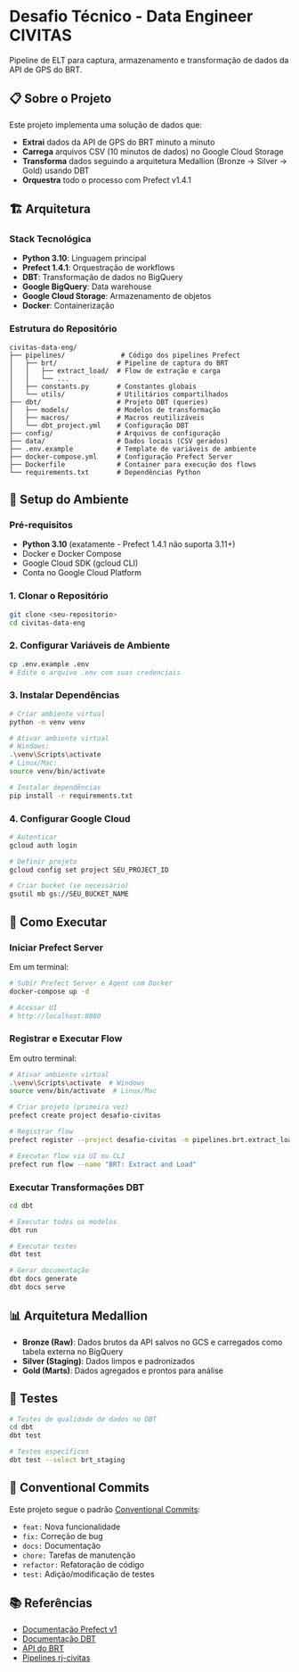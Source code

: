 # Desafio Técnico - Data Engineer CIVITAS

Pipeline de ELT para captura, armazenamento e transformação de dados da API de GPS do BRT.

## 📋 Sobre o Projeto

Este projeto implementa uma solução de dados que:

- **Extrai** dados da API de GPS do BRT minuto a minuto
- **Carrega** arquivos CSV (10 minutos de dados) no Google Cloud Storage
- **Transforma** dados seguindo a arquitetura Medallion (Bronze → Silver → Gold) usando DBT
- **Orquestra** todo o processo com Prefect v1.4.1

## 🏗️ Arquitetura

### Stack Tecnológica

- **Python 3.10**: Linguagem principal
- **Prefect 1.4.1**: Orquestração de workflows
- **DBT**: Transformação de dados no BigQuery
- **Google BigQuery**: Data warehouse
- **Google Cloud Storage**: Armazenamento de objetos
- **Docker**: Containerização

### Estrutura do Repositório

```
civitas-data-eng/
├── pipelines/              # Código dos pipelines Prefect
│   ├── brt/               # Pipeline de captura do BRT
│   │   ├── extract_load/  # Flow de extração e carga
│   │   └── ...
│   ├── constants.py       # Constantes globais
│   └── utils/             # Utilitários compartilhados
├── dbt/                   # Projeto DBT (queries)
│   ├── models/            # Modelos de transformação
│   ├── macros/            # Macros reutilizáveis
│   └── dbt_project.yml    # Configuração DBT
├── config/                # Arquivos de configuração
├── data/                  # Dados locais (CSV gerados)
├── .env.example           # Template de variáveis de ambiente
├── docker-compose.yml     # Configuração Prefect Server
├── Dockerfile             # Container para execução dos flows
└── requirements.txt       # Dependências Python
```

## 🚀 Setup do Ambiente

### Pré-requisitos

- **Python 3.10** (exatamente - Prefect 1.4.1 não suporta 3.11+)
- Docker e Docker Compose
- Google Cloud SDK (gcloud CLI)
- Conta no Google Cloud Platform

### 1. Clonar o Repositório

```bash
git clone <seu-repositorio>
cd civitas-data-eng
```

### 2. Configurar Variáveis de Ambiente

```bash
cp .env.example .env
# Edite o arquivo .env com suas credenciais
```

### 3. Instalar Dependências

```bash
# Criar ambiente virtual
python -m venv venv

# Ativar ambiente virtual
# Windows:
.\venv\Scripts\activate
# Linux/Mac:
source venv/bin/activate

# Instalar dependências
pip install -r requirements.txt
```

### 4. Configurar Google Cloud

```bash
# Autenticar
gcloud auth login

# Definir projeto
gcloud config set project SEU_PROJECT_ID

# Criar bucket (se necessário)
gsutil mb gs://SEU_BUCKET_NAME
```

## 🏃 Como Executar

### Iniciar Prefect Server

Em um terminal:

```bash
# Subir Prefect Server e Agent com Docker
docker-compose up -d

# Acessar UI
# http://localhost:8080
```

### Registrar e Executar Flow

Em outro terminal:

```bash
# Ativar ambiente virtual
.\venv\Scripts\activate  # Windows
source venv/bin/activate  # Linux/Mac

# Criar projeto (primeira vez)
prefect create project desafio-civitas

# Registrar flow
prefect register --project desafio-civitas -m pipelines.brt.extract_load.flows

# Executar flow via UI ou CLI
prefect run flow --name "BRT: Extract and Load"
```

### Executar Transformações DBT

```bash
cd dbt

# Executar todos os modelos
dbt run

# Executar testes
dbt test

# Gerar documentação
dbt docs generate
dbt docs serve
```

## 📊 Arquitetura Medallion

- **Bronze (Raw)**: Dados brutos da API salvos no GCS e carregados como tabela externa no BigQuery
- **Silver (Staging)**: Dados limpos e padronizados
- **Gold (Marts)**: Dados agregados e prontos para análise

## 🧪 Testes

```bash
# Testes de qualidade de dados no DBT
cd dbt
dbt test

# Testes específicos
dbt test --select brt_staging
```

## 📝 Conventional Commits

Este projeto segue o padrão [Conventional Commits](https://www.conventionalcommits.org/pt-br/):

- `feat:` Nova funcionalidade
- `fix:` Correção de bug
- `docs:` Documentação
- `chore:` Tarefas de manutenção
- `refactor:` Refatoração de código
- `test:` Adição/modificação de testes

## 📚 Referências

- [Documentação Prefect v1](https://docs-v1.prefect.io/)
- [Documentação DBT](https://docs.getdbt.com/)
- [API do BRT](https://www.data.rio/documents/PCRJ::transporte-rodovi%C3%A1rio-api-de-gps-do-brt/about)
- [Pipelines rj-civitas](https://github.com/prefeitura-rio/pipelines_rj_civitas/)